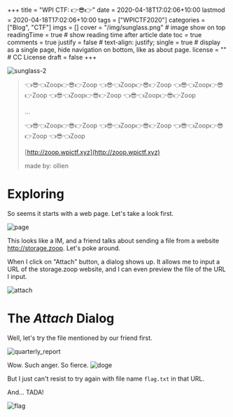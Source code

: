 +++
title = "WPI CTF: 👉😎👉"
date = 2020-04-18T17:02:06+10:00
lastmod = 2020-04-18T17:02:06+10:00
tags = ["WPICTF2020"]
categories = ["Blog", "CTF"]
imgs = []
cover = "/img/sunglass.png"  # image show on top
readingTime = true  # show reading time after article date
toc = true
comments = true
justify = false  # text-align: justify;
single = true  # display as a single page, hide navigation on bottom, like as about page.
license = ""  # CC License
draft = false
+++

![sunglass-2](/img/sunglass-2.png)

> 👈😎👈Zoop👉😎👉Zoop 👈😎👈Zoop👉😎👉Zoop 👈😎👈Zoop👉😎👉Zoop 👈😎👈Zoop👉😎👉Zoop 👈😎👈Zoop👉😎👉Zoop 
>
> ... 
>
>  👈😎👈Zoop👉😎👉Zoop 👈😎👈Zoop👉😎👉Zoop 👈😎👈Zoop👉😎👉Zoop 👈😎👈Zoop
>
> [http://zoop.wpictf.xyz](http://zoop.wpictf.xyz)
>
> made by: ollien

# Exploring

So seems it starts with a web page. Let's take a look first.

![page](/img/sunglass-page.png)

This looks like a IM, and a friend talks about sending a file from a website http://storage.zoop. Let's poke around.

When I click on "Attach" button, a dialog shows up. It allows me to input a URL of the storage.zoop website, and I can even preview the file of the URL I input.

![attach](/img/sunglass-attach.png)

# The *Attach* Dialog

Well, let's try the file mentioned by our friend first.

![quarterly_report](/img/sunglass-quarterly_report.png)

Wow. Such anger. So fierce. ![doge](https://atipsewa.sirv.com/doge.jpg?w=40)


But I just can't resist to try again with file name `flag.txt` in that URL.



And... TADA!

![flag](/img/sunglass-flag.png)